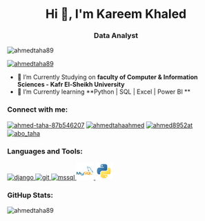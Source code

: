 <h1 align="center">Hi 👋, I'm Kareem Khaled</h1>
<h3 align="center">Data Analyst</h3>

<p align="left"> <img src="https://komarev.com/ghpvc/?username=ahmedtaha89&label=Profile%20views&color=0e75b6&style=flat" alt="ahmedtaha89" /> </p>

<p align="left"> <a href="https://github.com/ryo-ma/github-profile-trophy"><img src="https://github-profile-trophy.vercel.app/?username=ahmedtaha89" alt="ahmedtaha89" /></a> </p>

- 🔭 I’m Currently Studying on **faculty of Computer & Information Sciences - Kafr El-Sheikh University‎**
- 🌱 I’m Currently learning **Python | SQL | Excel | Power BI **

<h3 align="left">Connect with me:</h3>
<p align="left">
<a href="https://linkedin.com/in/ahmed-taha-87b546207" target="blank"><img align="center" src="https://raw.githubusercontent.com/rahuldkjain/github-profile-readme-generator/master/src/images/icons/Social/linked-in-alt.svg" alt="ahmed-taha-87b546207" height="30" width="40" /></a>
<a href="https://kaggle.com/ahmedtahaahmed" target="blank"><img align="center" src="https://raw.githubusercontent.com/rahuldkjain/github-profile-readme-generator/master/src/images/icons/Social/kaggle.svg" alt="ahmedtahaahmed" height="30" width="40" /></a>
<a href="https://www.hackerrank.com/ahmed8952at" target="blank"><img align="center" src="https://raw.githubusercontent.com/rahuldkjain/github-profile-readme-generator/master/src/images/icons/Social/hackerrank.svg" alt="ahmed8952at" height="30" width="40" /></a>
<a href="https://codeforces.com/profile/abo_taha" target="blank"><img align="center" src="https://raw.githubusercontent.com/rahuldkjain/github-profile-readme-generator/master/src/images/icons/Social/codeforces.svg" alt="abo_taha" height="30" width="40" /></a>
</p>

<h3 align="left">Languages and Tools:</h3>
<p align="left"> <a href="https://www.djangoproject.com/" target="_blank" rel="noreferrer"> <img src="https://cdn.worldvectorlogo.com/logos/django.svg" alt="django" width="40" height="40"/> </a> <a href="https://git-scm.com/" target="_blank" rel="noreferrer"> <img src="https://www.vectorlogo.zone/logos/git-scm/git-scm-icon.svg" alt="git" width="40" height="40"/> </a> <a href="https://www.microsoft.com/en-us/sql-server" target="_blank" rel="noreferrer"> <img src="https://www.svgrepo.com/show/303229/microsoft-sql-server-logo.svg" alt="mssql" width="40" height="40"/> </a>
 <a href="https://www.mysql.com/" target="_blank" rel="noreferrer"> <img src="https://raw.githubusercontent.com/devicons/devicon/master/icons/mysql/mysql-original-wordmark.svg" alt="mysql" width="40" height="40"/> </a> <a href="https://www.python.org" target="_blank" rel="noreferrer"> <img src="https://raw.githubusercontent.com/devicons/devicon/master/icons/python/python-original.svg" alt="python" width="40" height="40"/> </a>
</p>
<h3 align="left">GitHup Stats:</h3>
<p>&nbsp;<img align="left" src="https://github-readme-stats.vercel.app/api?username=ahmedtaha89&show_icons=true&locale=en" hight ="200" alt="ahmedtaha89" /></p><br><br><br><br><br><br><br>
<!-- 
<h3 align="left">Support:</h3>
<p><a href="https://www.buymeacoffee.com/ahmedtaha89"> <img align="left" src="https://cdn.buymeacoffee.com/buttons/v2/default-yellow.png" height="50" width="210" alt="ahmedtaha89" /></a></p>
 -->

